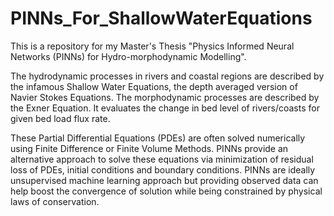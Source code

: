 # PINNs_For_ShallowWaterEquations
This is a repository for my Master's Thesis "Physics Informed Neural Networks (PINNs) for Hydro-morphodynamic Modelling".

The hydrodynamic processes in rivers and coastal regions are described by the infamous Shallow Water Equations, the depth averaged version of Navier Stokes Equations.
The morphodynamic processes  are described by the Exner Equation. It evaluates the change in bed level of rivers/coasts for given bed load flux rate.

These Partial Differential Equations (PDEs) are often solved numerically using Finite Difference or Finite Volume Methods.
PINNs provide an alternative approach to solve these equations via minimization of residual loss of PDEs, initial conditions and boundary conditions.
PINNs are ideally unsupervised machine learning approach but providing observed data can help boost the convergence of solution while being constrained by physical laws of conservation. 

